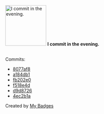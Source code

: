 <img src="https://my-badges.github.io/my-badges/evening-commits.png" alt="I commit in the evening." title="I commit in the evening." width="128">
<strong>I commit in the evening.</strong>
<br><br>

Commits:

- <a href="https://github.com/snyssen/infra-snyssen.be/commit/8077af89953af27d43e27b2451b2f5d4123f71b3">8077af8</a>
- <a href="https://github.com/snyssen/infra-snyssen.be/commit/a184db134bffa579a8d586b91e5c70f18eb35e2b">a184db1</a>
- <a href="https://github.com/snyssen/infra-snyssen.be/commit/fb202e03f2ce585c98b98aede964d712a2926b96">fb202e0</a>
- <a href="https://github.com/snyssen/infra-snyssen.be/commit/f518e4d81f6269178aac7fab0178f49c31202990">f518e4d</a>
- <a href="https://github.com/snyssen/infra-snyssen.be/commit/d9d872615d3fdd9a50258d61891aa2057a9afea2">d9d8726</a>
- <a href="https://github.com/snyssen/nixos-config/commit/4ec2b1ab82bf2ccbc6395821f4e67e8b623a5c81">4ec2b1a</a>


Created by <a href="https://github.com/my-badges/my-badges">My Badges</a>